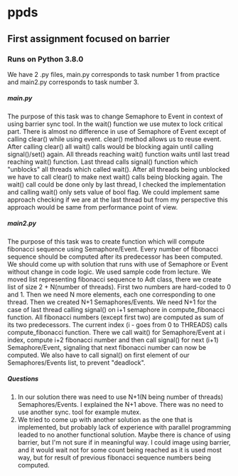 # ppds
## First assignment focused on barrier
### Runs on Python 3.8.0

We have 2 .py files, main.py corresponds to task number 1 from practice 
and main2.py corresponds to task number 3.

##### main.py
The purpose of this task was to change Semaphore to Event in context of using barrier sync tool.
In the wait() function we use mutex to lock critical part. There is almost no difference in use of
Semaphore of Event except of calling clear() while using event. clear() method allows us to reuse
event. After calling clear() all wait() calls would be blocking again until calling signal()/set() again.
All threads reaching wait() function waits until last tread reaching wait() function. Last thread calls signal()
function which "unblocks" all threads which called wait(). After all threads being unblocked we have to call clear()
to make next wait() calls being blocking again. The wait() call could be done only by last thread, I checked the implementation
and calling wait() only sets value of bool flag. We could implement same approach checking if we are at the last thread but from my
perspective this approach would be same from performance point of view.

##### main2.py
The purpose of this task was to create function which will compute fibonacci sequence using Semaphore/Event.
Every number of fibonacci sequence should be computed after its predecessor has been computed. We should come up
with solution that runs with use of Semaphore or Event without change in code logic. We used sample code from lecture.
We moved list representing fibonacci sequence to Adt class, there we create list of size 2 + N(number of threads). First two
numbers are hard-coded to 0 and 1. Then we need N more elements, each one corresponding to one thread. Then we created N+1
Semaphores/Events. We need N+1 for the case of last thread calling signal() on i+1 semaphore in compute_fibonacci function.
All fibonacci numbers (except first two) are computed as sum of its two predecessors. The current index (i - goes from 0 to THREADS)
calls compute_fibonacci function. There we call wait() for Semaphore/Event at i index, compute i+2 fibonacci number and then call signal()
for next (i+1) Semaphore/Event, signaling that next fibonacci number can now be computed. We also have to call signal() on first element
of our Semaphores/Events list, to prevent "deadlock".

##### Questions
1. In our solution there was need to use N+1(N being number of threads) Semaphores/Events. I explained the N+1 above. There was no need to 
use another sync. tool for example mutex.
2. We tried to come up with another solution as the one that is implemented, but probably lack of experience with
parallel programming leaded to no another functional solution.
Maybe there is chance of using barrier, but I'm not sure if in meaningful way.
I could image using barrier, and it would wait not for some count being reached as it is used most way, but for result of previous
fibonacci sequence numbers being computed.
